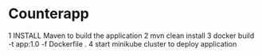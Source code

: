 # Counterapp




1 INSTALL Maven to build the application
2 mvn clean install
3 docker build -t app:1.0 -f Dockerfile .
4 start minikube cluster to deploy application


